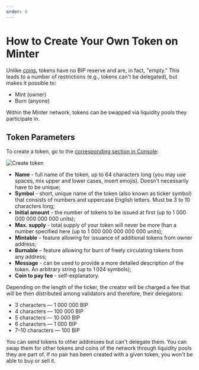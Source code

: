 ```yaml
---
order: 6
---
```


# How to Create Your Own Token on Minter

Unlike [coins](/en/docs/create-coin), tokens have no BIP reserve and are, in fact, "empty." This leads to a number of restrictions (e.g., tokens can't be delegated), but makes it possible to:
- Mint (owner)
- Burn (anyone)

Within the Minter network, tokens can be swapped via liquidity pools they participate in.


## Token Parameters

To create a token, go to the [corresponding section in Console](https://console.minter.network/coiner):

![Create token](/img/docs/create-token-en.png)

- **Name** - full name of the token, up to 64 characters long (you may use spaces, mix upper and lower cases, insert emojis). Doesn't necessarily have to be unique;
- **Symbol** - short, unique name of the token (also known as ticker symbol) that consists of numbers and uppercase English letters. Must be 3 to 10 characters long;
- **Initial amount** - the number of tokens to be issued at first (up to 1 000 000 000 000 000 units);
- **Max. supply** - total supply of your token will never be more than a number specified here (up to 1 000 000 000 000 000 units);
- **Mintable** – feature allowing for issuance of additional tokens from owner address;
- **Burnable** – feature allowing for burn of freely circulating tokens from any address;
- **Message** - can be used to provide a more detailed description of the token. An arbitrary string (up to 1 024 symbols);
- **Coin to pay fee** - self-explanatory.

Depending on the length of the ticker, the creator will be charged a fee that will be then distributed among validators and therefore, their delegators:

- 3 characters — 1 000 000 BIP
- 4 characters — 100 000 BIP
- 5 characters — 10 000 BIP
- 6 characters — 1 000 BIP
- 7–10 characters — 100 BIP

You can send tokens to other addresses but can't delegate them. You can swap them for other tokens and coins of the network through liquidity pools they are part of. If no pair has been created with a given token, you won't be able to buy or sell it.
